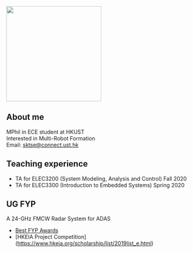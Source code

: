 <img src="https://user-images.githubusercontent.com/24987744/112956170-c0b02280-9172-11eb-8ff3-460f32ddf678.jpg" width="250" height="250">  


## About me
MPhil in ECE student at HKUST  
Interested in Multi-Robot Formation  
Email: sktse@connect.ust.hk

## Teaching experience
- TA for ELEC3200 (System Modeling, Analysis and Control) Fall 2020
- TA for ELEC3300 (Introduction to Embedded Systems) Spring 2020

## UG FYP
A 24-GHz FMCW Radar System for ADAS  
- [Best FYP Awards](https://ece.hkust.edu.hk/news/ece-advisory-board-meeting-final-year-project-industry-day-2019)
- [HKEIA Project Competition] (https://www.hkeia.org/scholarship/list/2019list_e.html)
<!--- ## Welcome to GitHub Pages

You can use the [editor on GitHub](https://github.com/atkwong/atkwong.github.io/edit/main/index.md) to maintain and preview the content for your website in Markdown files.

Whenever you commit to this repository, GitHub Pages will run [Jekyll](https://jekyllrb.com/) to rebuild the pages in your site, from the content in your Markdown files.

### Markdown

Markdown is a lightweight and easy-to-use syntax for styling your writing. It includes conventions for

```markdown
Syntax highlighted code block

# Header 1
## Header 2
### Header 3

- Bulleted
- List

1. Numbered
2. List

**Bold** and _Italic_ and `Code` text

[Link](url) and ![Image](src)
```

For more details see [GitHub Flavored Markdown](https://guides.github.com/features/mastering-markdown/).

### Jekyll Themes

Your Pages site will use the layout and styles from the Jekyll theme you have selected in your [repository settings](https://github.com/atkwong/atkwong.github.io/settings). The name of this theme is saved in the Jekyll `_config.yml` configuration file.

### Support or Contact

Having trouble with Pages? Check out our [documentation](https://docs.github.com/categories/github-pages-basics/) or [contact support](https://support.github.com/contact) and we’ll help you sort it out.
--->
